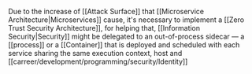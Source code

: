 Due to the increase of [[Attack Surface]] that [[Microservice Architecture|Microservices]] cause, it's necessary to implement a [[Zero Trust Security Architecture]], for helping that, [[Information Security|Security]] might be delegated to an out-of-process sidecar — a [[process]] or a [[Container]] that is deployed and scheduled with each service sharing the same execution context, host and [[carreer/development/programming/security/Identity]]